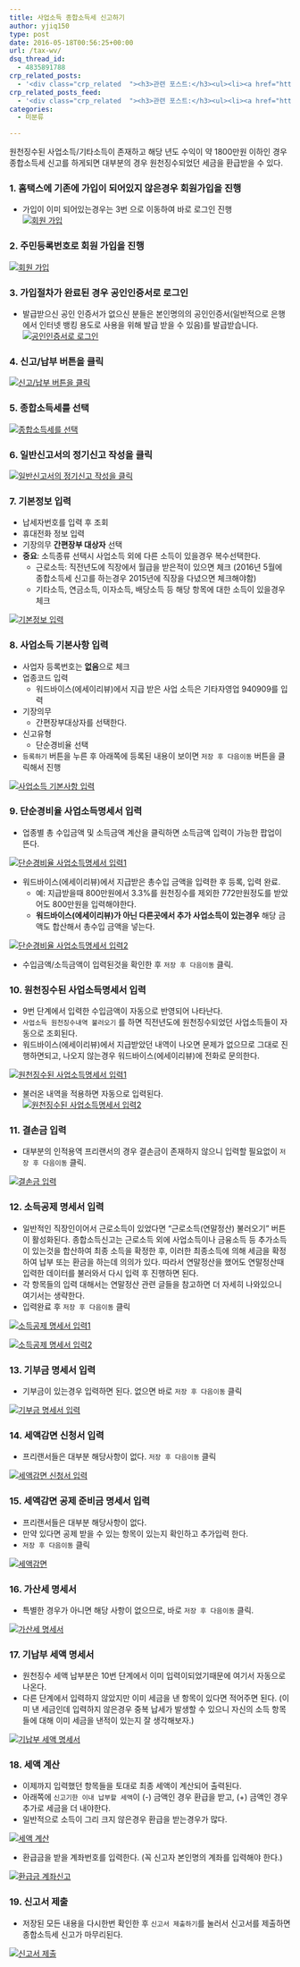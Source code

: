 ```yaml
---
title: 사업소득 종합소득세 신고하기
author: yjiq150
type: post
date: 2016-05-18T00:56:25+00:00
url: /tax-wv/
dsq_thread_id:
  - 4835891788
crp_related_posts:
  - '<div class="crp_related  "><h3>관련 포스트:</h3><ul><li><a href="https://www.letmecompile.com/shotcut-size-and-position-filter/"     class="post-748"><span class="crp_title">Shotcut - Size and Position filter</span></a></li><li><a href="https://www.letmecompile.com/redis-cluster-sentinel-overview/"     class="post-770"><span class="crp_title">레디스 클러스터, 센티넬 구성 및 동작 방식</span></a></li></ul><div class="crp_clear"></div></div>'
crp_related_posts_feed:
  - '<div class="crp_related  "><h3>관련 포스트:</h3><ul><li><a href="https://www.letmecompile.com/shotcut-size-and-position-filter/"     class="post-748"><span class="crp_title">Shotcut - Size and Position filter</span></a></li><li><a href="https://www.letmecompile.com/redis-cluster-sentinel-overview/"     class="post-770"><span class="crp_title">레디스 클러스터, 센티넬 구성 및 동작 방식</span></a></li></ul><div class="crp_clear"></div></div>'
categories:
  - 미분류

---
```

원천징수된 사업소득/기타소득이 존재하고 해당 년도 수익이 약 1800만원 이하인 경우 종합소득세 신고를 하게되면 대부분의 경우 원천징수되었던 세금을 환급받을 수 있다.

### 1. 홈택스에 기존에 가입이 되어있지 않은경우 회원가입을 진행

  * 가입이 이미 되어있는경우는 3번 으로 이동하여 바로 로그인 진행  
    [<img class="alignnone size-full" alt="회원 가입" src="http://www.letmecompile.com/wp/wp-content/uploads/2016/05/hometax000.png" />][1]

### 2. 주민등록번호로 회원 가입을 진행

[<img class="alignnone size-full" alt="회원 가입" src="http://www.letmecompile.com/wp/wp-content/uploads/2016/05/hometax001.png" />][2]

### 3. 가입절차가 완료된 경우 공인인증서로 로그인

  * 발급받으신 공인 인증서가 없으신 분들은 본인명의의 공인인증서(일반적으로 은행에서 인터넷 뱅킹 용도로 사용을 위해 발급 받을 수 있음)를 발급받습니다.  
    [<img class="alignnone size-full" alt="공인인증서로 로그인" src="http://www.letmecompile.com/wp/wp-content/uploads/2016/05/hometax002.png" />][3]

### 4. 신고/납부 버튼을 클릭

[<img class="alignnone size-full" alt="신고/납부 버튼을 클릭" src="http://www.letmecompile.com/wp/wp-content/uploads/2016/05/hometax003.png" />][4]

### 5. 종합소득세를 선택

[<img class="alignnone size-full" alt="종합소득세를 선택" src="http://www.letmecompile.com/wp/wp-content/uploads/2016/05/hometax004.png" />][5]

### 6. 일반신고서의 정기신고 작성을 클릭

[<img class="alignnone size-full" alt="일반신고서의 정기신고 작성을 클릭" src="http://www.letmecompile.com/wp/wp-content/uploads/2016/05/hometax005.png" />][6]

### 7. 기본정보 입력

  * 납세자번호를 입력 후 조회
  * 휴대전화 정보 입력
  * 기장의무 **간편장부 대상자** 선택
  * **중요**: 소득종류 선택시 사업소득 외에 다른 소득이 있을경우 복수선택한다. 
      * 근로소득: 직전년도에 직장에서 월급을 받은적이 있으면 체크 (2016년 5월에 종합소득세 신고를 하는경우 2015년에 직장을 다녔으면 체크해야함) 
      * 기타소득, 연금소득, 이자소득, 배당소득 등 해당 항목에 대한 소득이 있을경우 체크

[<img class="alignnone size-full" alt="기본정보 입력" src="http://www.letmecompile.com/wp/wp-content/uploads/2016/05/hometax006.png" />][7]

### 8. 사업소득 기본사항 입력

  * 사업자 등록번호는 **없음**으로 체크
  * 업종코드 입력 
      * 워드바이스(에세이리뷰)에서 지급 받은 사업 소득은 기타자영업 940909를 입력
  * 기장의무 
      * 간편장부대상자를 선택한다.
  * 신고유형 
      * 단순경비율 선택
  * `등록하기` 버튼을 누른 후 아래쪽에 등록된 내용이 보이면 `저장 후 다음이동` 버튼을 클릭해서 진행</p> 

[<img class="alignnone size-full" alt="사업소득 기본사항 입력" src="http://www.letmecompile.com/wp/wp-content/uploads/2016/05/hometax007.png" />][8]

### 9. 단순경비율 사업소득명세서 입력

  * 업종별 총 수입금액 및 소득금액 계산을 클릭하면 소득금액 입력이 가능한 팝업이 뜬다.

[<img class="alignnone size-full" alt="단순경비율 사업소득명세서 입력1" src="http://www.letmecompile.com/wp/wp-content/uploads/2016/05/hometax008-2.png" />][9]

  * 워드바이스(에세이리뷰)에서 지급받은 총수입 금액을 입력한 후 등록, 입력 완료. 
      * 예: 지급받을때 800만원에서 3.3%를 원천징수를 제외한 772만원정도를 받았어도 800만원을 입력해야한다.
      * **워드바이스(에세이리뷰)가 아닌 다른곳에서 추가 사업소득이 있는경우** 해당 금액도 합산해서 총수입 금액을 넣는다.

[<img class="alignnone size-full" alt="단순경비율 사업소득명세서 입력2" src="http://www.letmecompile.com/wp/wp-content/uploads/2016/05/hometax008-1.png" />][10]

  * 수입금액/소득금액이 입력된것을 확인한 후 `저장 후 다음이동` 클릭.

### 10. 원천징수된 사업소득명세서 입력

  * 9번 단계에서 입력한 수입금액이 자동으로 반영되어 나타난다.
  * `사업소득 원천징수내역 불러오기` 를 하면 직전년도에 원천징수되었던 사업소득들이 자동으로 조회된다.
  * 워드바이스(에세이리뷰)에서 지급받았던 내역이 나오면 문제가 없으므로 그대로 진행하면되고, 나오지 않는경우 워드바이스(에세이리뷰)에 전화로 문의한다.

[<img class="alignnone size-full" alt="원천징수된 사업소득명세서 입력1" src="http://www.letmecompile.com/wp/wp-content/uploads/2016/05/hometax010-1.png" />][11]

  * 불러온 내역을 적용하면 자동으로 입력된다.  
    [<img class="alignnone size-full" alt="원천징수된 사업소득명세서 입력2" src="http://www.letmecompile.com/wp/wp-content/uploads/2016/05/hometax011.png" />][12]

### 11. 결손금 입력

  * 대부분의 인적용역 프리랜서의 경우 결손금이 존재하지 않으니 입력할 필요없이 `저장 후 다음이동` 클릭.

[<img class="alignnone size-full" alt="결손금 입력" src="http://www.letmecompile.com/wp/wp-content/uploads/2016/05/hometax012.png" />][13]

### 12. 소득공제 명세서 입력

  * 일반적인 직장인이어서 근로소득이 있었다면 &#8220;근로소득(연말정산) 불러오기&#8221; 버튼이 활성화된다. 종합소득신고는 근로소득 외에 사업소득이나 금융소득 등 추가소득이 있는것을 합산하여 최종 소득을 확정한 후, 이러한 최종소득에 의해 세금을 확정하여 납부 또는 환금을 하는데 의의가 있다. 따라서 연말정산을 했어도 연말정산때 입력한 데이터를 불러와서 다시 입력 후 진행하면 된다.
  * 각 항목들의 입력 대해서는 연말정산 관련 글들을 참고하면 더 자세히 나와있으니 여기서는 생략한다.
  * 입력완료 후 `저장 후 다음이동` 클릭

[<img class="alignnone size-full" alt="소득공제 명세서 입력1" src="http://www.letmecompile.com/wp/wp-content/uploads/2016/05/hometax013.png" />][14]

[<img class="alignnone size-full" alt="소득공제 명세서 입력2" src="http://www.letmecompile.com/wp/wp-content/uploads/2016/05/hometax014.png" />][15]

### 13. 기부금 명세서 입력

  * 기부금이 있는경우 입력하면 된다. 없으면 바로 `저장 후 다음이동` 클릭

[<img class="alignnone size-full" alt="기부금 명세서 입력" src="http://www.letmecompile.com/wp/wp-content/uploads/2016/05/hometax015.png" />][16]

### 14. 세액감면 신청서 입력

  * 프리랜서들은 대부분 해당사항이 없다. `저장 후 다음이동` 클릭

[<img class="alignnone size-full" alt="세액감면 신청서 입력" src="http://www.letmecompile.com/wp/wp-content/uploads/2016/05/hometax016.png" />][17]

### 15. 세액감면 공제 준비금 명세서 입력

  * 프리랜서들은 대부분 해당사항이 없다. 
  * 만약 있다면 공제 받을 수 있는 항목이 있는지 확인하고 추가입력 한다.
  * `저장 후 다음이동` 클릭

[<img class="alignnone size-full" alt="세액감면" src="http://www.letmecompile.com/wp/wp-content/uploads/2016/05/hometax017.png" />][18]

### 16. 가산세 명세서

  * 특별한 경우가 아니면 해당 사항이 없으므로, 바로 `저장 후 다음이동` 클릭.

[<img class="alignnone size-full" alt="가산세 명세서" src="http://www.letmecompile.com/wp/wp-content/uploads/2016/05/hometax018.png" />][19]

### 17. 기납부 세액 명세서

  * 원천징수 세액 납부분은 10번 단계에서 이미 입력이되었기때문에 여기서 자동으로 나온다.
  * 다른 단계에서 입력하지 않았지만 이미 세금을 낸 항목이 있다면 적어주면 된다. (이미 낸 세금인데 입력하지 않은경우 중복 납세가 발생할 수 있으니 자신의 소득 항목들에 대해 이미 세금을 낸적이 있는지 잘 생각해보자.)

[<img class="alignnone size-full" alt="기납부 세액 명세서" src="http://www.letmecompile.com/wp/wp-content/uploads/2016/05/hometax019.png" />][20]

### 18. 세액 계산

  * 이제까지 입력했던 항목들을 토대로 최종 세액이 계산되어 출력된다.
  * 아래쪽에 `신고기한 이내 납부할 세액`이 (-) 금액인 경우 환급을 받고, (+) 금액인 경우 추가로 세금을 더 내야한다.
  * 일반적으로 소득이 그리 크지 않은경우 환급을 받는경우가 많다.

[<img class="alignnone size-full" alt="세액 계산" src="http://www.letmecompile.com/wp/wp-content/uploads/2016/05/hometax020.png" />][21]

  * 환급금을 받을 계좌번호를 입력한다. (꼭 신고자 본인명의 계좌를 입력해야 한다.)

[<img class="alignnone size-full" alt="환급금 계좌신고" src="http://www.letmecompile.com/wp/wp-content/uploads/2016/05/hometax021.png" />][22]

### 19. 신고서 제출

  * 저장된 모든 내용을 다시한번 확인한 후 `신고서 제출하기`를 눌러서 신고서를 제출하면 종합소득세 신고가 마무리된다.

[<img class="alignnone size-full" alt="신고서 제출" src="http://www.letmecompile.com/wp/wp-content/uploads/2016/05/hometax022.png" />][23]

 [1]: http://www.letmecompile.com/wp/wp-content/uploads/2016/05/hometax000.png
 [2]: http://www.letmecompile.com/wp/wp-content/uploads/2016/05/hometax001.png
 [3]: http://www.letmecompile.com/wp/wp-content/uploads/2016/05/hometax002.png
 [4]: http://www.letmecompile.com/wp/wp-content/uploads/2016/05/hometax003.png
 [5]: http://www.letmecompile.com/wp/wp-content/uploads/2016/05/hometax004.png
 [6]: http://www.letmecompile.com/wp/wp-content/uploads/2016/05/hometax005.png
 [7]: http://www.letmecompile.com/wp/wp-content/uploads/2016/05/hometax006.png
 [8]: http://www.letmecompile.com/wp/wp-content/uploads/2016/05/hometax007.png
 [9]: http://www.letmecompile.com/wp/wp-content/uploads/2016/05/hometax008-2.png
 [10]: http://www.letmecompile.com/wp/wp-content/uploads/2016/05/hometax008-1.png
 [11]: http://www.letmecompile.com/wp/wp-content/uploads/2016/05/hometax010-1.png
 [12]: http://www.letmecompile.com/wp/wp-content/uploads/2016/05/hometax011.png
 [13]: http://www.letmecompile.com/wp/wp-content/uploads/2016/05/hometax012.png
 [14]: http://www.letmecompile.com/wp/wp-content/uploads/2016/05/hometax013.png
 [15]: http://www.letmecompile.com/wp/wp-content/uploads/2016/05/hometax014.png
 [16]: http://www.letmecompile.com/wp/wp-content/uploads/2016/05/hometax015.png
 [17]: http://www.letmecompile.com/wp/wp-content/uploads/2016/05/hometax016.png
 [18]: http://www.letmecompile.com/wp/wp-content/uploads/2016/05/hometax017.png
 [19]: http://www.letmecompile.com/wp/wp-content/uploads/2016/05/hometax018.png
 [20]: http://www.letmecompile.com/wp/wp-content/uploads/2016/05/hometax019.png
 [21]: http://www.letmecompile.com/wp/wp-content/uploads/2016/05/hometax020.png
 [22]: http://www.letmecompile.com/wp/wp-content/uploads/2016/05/hometax021.png
 [23]: http://www.letmecompile.com/wp/wp-content/uploads/2016/05/hometax022.png